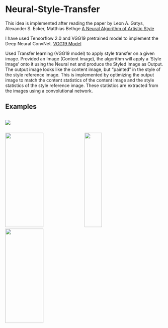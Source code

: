 # Neural-Style-Transfer

This idea is implemented after reading the paper by Leon A. Gatys, Alexander S. Ecker, Matthias Bethge <a href="http://arxiv.org/abs/1508.06576">A Neural Algorithm of Artistic Style</a>

I have used Tensorflow 2.0 and VGG19 pretrained model to implement the Deep Neural ConvNet. <a href="https://keras.io/api/applications/vgg/#vgg19-function">VGG19 Model</a>

Used Transfer learning (VGG19 model) to apply style transfer on a given image. Provided an Image (Content Image), the algorithm will apply a ‘Style Image’ onto it using the Neural net and produce the Styled Image as Output. The output image looks like the content image, but “painted” in the style of the style reference image. This is implemented by optimizing the output image to match the content statistics of the content image and the style statistics of the style reference image. These statistics are extracted from the images using a convolutional network. 

<h2>Examples<h2>

<img src="https://github.com/protyayofficial/Neural-Style-Transfer/blob/main/New%20York.png">
<br><br>
<img src="https://github.com/protyayofficial/Neural-Style-Transfer/blob/main/Content/dog.jpg" width=49% height=300>
<img src ="https://github.com/protyayofficial/Neural-Style-Transfer/blob/main/Style/cubist.jpg" width=33% height=300>
<img src="https://github.com/protyayofficial/Neural-Style-Transfer/blob/main/Doggo.png" width=49% height=300>
